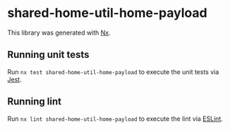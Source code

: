 # shared-home-util-home-payload

This library was generated with [Nx](https://nx.dev).

## Running unit tests

Run `nx test shared-home-util-home-payload` to execute the unit tests via [Jest](https://jestjs.io).

## Running lint

Run `nx lint shared-home-util-home-payload` to execute the lint via [ESLint](https://eslint.org/).
